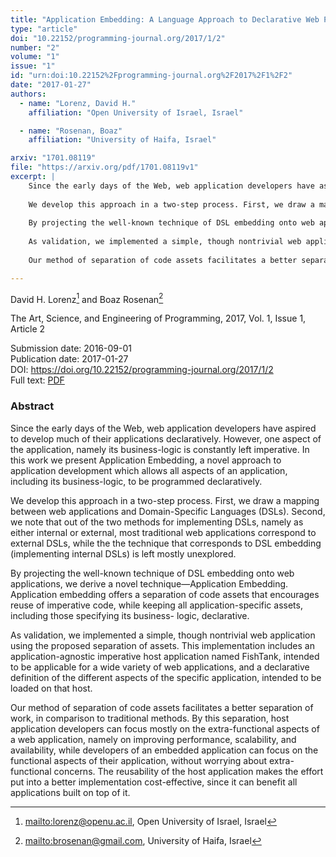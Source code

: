 ```yaml
---
title: "Application Embedding: A Language Approach to Declarative Web Programming"
type: "article"
doi: "10.22152/programming-journal.org/2017/1/2"
number: "2"
volume: "1"
issue: "1"
id: "urn:doi:10.22152%2Fprogramming-journal.org%2F2017%2F1%2F2"
date: "2017-01-27"
authors: 
  - name: "Lorenz, David H."
    affiliation: "Open University of Israel, Israel"

  - name: "Rosenan, Boaz"
    affiliation: "University of Haifa, Israel"

arxiv: "1701.08119"
file: "https://arxiv.org/pdf/1701.08119v1"
excerpt: |
    Since the early days of the Web, web application developers have aspired to develop much of their applications declaratively. However, one aspect of the application, namely its business-logic is constantly left imperative. In this work we present Application Embedding, a novel approach to application development which allows all aspects of an application, including its business-logic, to be programmed declaratively.
    
    We develop this approach in a two-step process. First, we draw a mapping between web applications and Domain-Specific Languages (DSLs). Second, we note that out of the two methods for implementing DSLs, namely as either internal or external, most traditional web applications correspond to external DSLs, while the the technique that corresponds to DSL embedding (implementing internal DSLs) is left mostly unexplored.
    
    By projecting the well-known technique of DSL embedding onto web applications, we derive a novel technique—Application Embedding. Application embedding offers a separation of code assets that encourages reuse of imperative code, while keeping all application-specific assets, including those specifying its business- logic, declarative.
    
    As validation, we implemented a simple, though nontrivial web application using the proposed separation of assets. This implementation includes an application-agnostic imperative host application named FishTank, intended to be applicable for a wide variety of web applications, and a declarative definition of the different aspects of the specific application, intended to be loaded on that host.
    
    Our method of separation of code assets facilitates a better separation of work, in comparison to traditional methods. By this separation, host application developers can focus mostly on the extra-functional aspects of a web application, namely on improving performance, scalability, and availability, while developers of an embedded application can focus on the functional aspects of their application, without worrying about extra- functional concerns. The reusability of the host application makes the effort put into a better implementation cost-effective, since it can benefit all applications built on top of it.

---
```

David H. Lorenz[^1] and Boaz Rosenan[^2]

The Art, Science, and Engineering of Programming, 2017, Vol. 1, Issue 1, Article 2

Submission date: 2016-09-01  
Publication date: 2017-01-27  
DOI: <https://doi.org/10.22152/programming-journal.org/2017/1/2>  
Full text: [PDF](https://arxiv.org/pdf/1701.08119v1)  


### Abstract
Since the early days of the Web, web application developers have aspired to develop much of their applications declaratively. However, one aspect of the application, namely its business-logic is constantly left imperative. In this work we present Application Embedding, a novel approach to application development which allows all aspects of an application, including its business-logic, to be programmed declaratively.

We develop this approach in a two-step process. First, we draw a mapping between web applications and Domain-Specific Languages (DSLs). Second, we note that out of the two methods for implementing DSLs, namely as either internal or external, most traditional web applications correspond to external DSLs, while the the technique that corresponds to DSL embedding (implementing internal DSLs) is left mostly unexplored.

By projecting the well-known technique of DSL embedding onto web applications, we derive a novel technique—Application Embedding. Application embedding offers a separation of code assets that encourages reuse of imperative code, while keeping all application-specific assets, including those specifying its business- logic, declarative.

As validation, we implemented a simple, though nontrivial web application using the proposed separation of assets. This implementation includes an application-agnostic imperative host application named FishTank, intended to be applicable for a wide variety of web applications, and a declarative definition of the different aspects of the specific application, intended to be loaded on that host.

Our method of separation of code assets facilitates a better separation of work, in comparison to traditional methods. By this separation, host application developers can focus mostly on the extra-functional aspects of a web application, namely on improving performance, scalability, and availability, while developers of an embedded application can focus on the functional aspects of their application, without worrying about extra- functional concerns. The reusability of the host application makes the effort put into a better implementation cost-effective, since it can benefit all applications built on top of it.



[^1]: <mailto:lorenz@openu.ac.il>, Open University of Israel, Israel
[^2]: <mailto:brosenan@gmail.com>, University of Haifa, Israel
